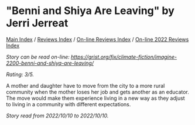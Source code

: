 # "Benni and Shiya Are Leaving" by Jerri Jerreat

[Main Index](../../../README.md) / [Reviews Index](../../README.md) / [On-line Reviews Index](../README.md) / [On-line 2022 Reviews Index](README.md)

*Story can be read on-line: <https://grist.org/fix/climate-fiction/imagine-2200-benni-and-shiya-are-leaving/>*

*Rating: 3/5.*

A mother and daughter have to move from the city to a more rural community when the mother loses her job and gets another as an educator. The move would make them experience living in a new way as they adjust to living in a community with different expectations.

*Story read from 2022/10/10 to 2022/10/10.*
